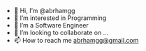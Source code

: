 - 👋 Hi, I’m @abrhamgg
- 👀 I’m interested in Programming
- 🌱 I’m a Software Engineer
- 💞️ I’m looking to collaborate on ...
- 📫 How to reach me abrhamgg@gmail.com

<!---
abrhamgg/abrhamgg is a ✨ special ✨ repository because its `README.md` (this file) appears on your GitHub profile.
You can click the Preview link to take a look at your changes.
--->
